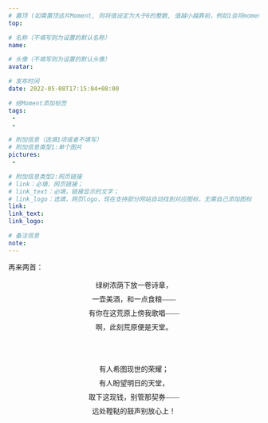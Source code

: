 ```yaml
---
# 置顶 (如需置顶这片Moment, 则将值设定为大于0的整数, 值越小越靠前，例如1会将moment放在最顶端)
top: 

# 名称（不填写则为设置的默认名称）
name:

# 头像（不填写则为设置的默认头像）
avatar:

# 发布时间
date: 2022-05-08T17:15:04+08:00

# 给Moment添加标签
tags:
 -
 -

# 附加信息（选填1项或者不填写）
# 附加信息类型1:单个图片
pictures:
 - 

# 附加信息类型2:网页链接
# link：必填，网页链接；
# link_text：必填，链接显示的文字；
# link_logo：选填，网页logo，现在支持部分网站自动找到对应图标，无需自己添加图标
link:
link_text:
link_logo:

# 备注信息
note:
---
```


<!-- 下面开始写正文 -->

再来两首：

<center style='line-height:2em!important;font-family:STSong,serif!important;'>
绿树浓荫下放一卷诗章，<br>
一壶美酒，和一点食粮——<br>
有你在这荒原上傍我歌唱——<br>
啊，此刻荒原便是天堂。<br>
<br><br>
有人希图现世的荣耀；<br>
有人盼望明日的天堂，<br>
取下这现钱，别管那契券——<br>
远处鞺鞑的鼓声别放心上！<br>
</center>